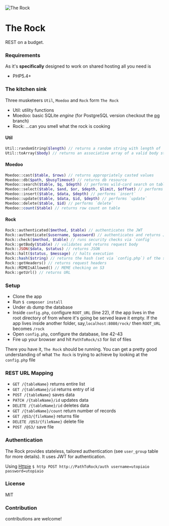 ![The Rock](https://raw.githubusercontent.com/utopiaio/The-Rock/master/__S3__/TheRock.png "The Rock")

# The Rock
REST on a budget.

### Requirements
As it's **specifically** designed to work on shared hosting all you need is
- PHP5.4+

### The kitchen sink
Three musketeers `Util`, `Moedoo` and `Rock` form `The Rock`
- Util: utility functions
- Moedoo: basic SQLite _engine_ (for PostgreSQL version checkout the [pg](https://github.com/utopiaio/The-Rock/tree/pg) branch)
- Rock: ...can you smell what the rock is cooking

#### Util
```php
Util::randomString($length) // returns a random string with length of `$length`
Util::toArray($body) // returns an associative array of a valid body string
```

#### Moedoo
```php
Moedoo::cast($table, $rows) // returns appropriately casted values
Moedoo::db($path, $busyTimeout) // returns db resource
Moedoo::search($table, $q, $depth) // performs wild-card search on table
Moedoo::select($table, $and, $or, $depth, $limit, $offset) // performs `select`
Moedoo::insert($table, $data, $depth) // performs `insert`
Moedoo::update($table, $data, $id, $depth) // performs `update`
Moedoo::delete($table, $id) // performs `delete`
Moedoo::count($table) // returns row count on table
```

#### Rock
```php
Rock::authenticated($method, $table) // authenticates the JWT
Rock::authenticate($username, $password) // authenticates and returns JWT
Rock::check($method, $table) // runs security checks via `config`
Rock::getBody($table) // validates and returns request body
Rock::JSON($data, $status) // returns JSON
Rock::halt($status, $message) // halts execution
Rock::hash($string) // returns the hash (set via `config.php`) of the string
Rock::getHeaders() // returns request headers
Rock::MIMEIsAllowed() // MEME checking on S3
Rock::getUrl() // returns URL
```

### Setup
- Clone the app
- Run `$ composer install`
- Under `db` dump the database
- Inside `config.php`, configure `ROOT_URL` (line 22), if the app lives in the root directory of from where it's going be served leave it empty. If the app lives inside another folder, say,`localhost:8080/rock/` then `ROOT_URL` becomes `/rock`
- Open `config.php`, configure the database, line 42-43
- Fire up your browser and hit `PathToRock/s3` for list of files

There you have it, `The Rock` should be running. You can get a pretty good understanding of what `The Rock` is trying to achieve by looking at the `config.php` file

### REST URL Mapping
- `GET /{tableName}` returns entire list
- `GET /{tableName}/id` returns entry of id
- `POST /{tableName}` saves data
- `PATCH /{tableName}/id` updates data
- `DELETE /{tableName}/id` deletes data
- `GET /{tableName}/count` return number of records
- `GET /@S3/{fileName}` returns file
- `DELETE /@S3/{fileName}` delete file
- `POST /@S3/` save file

### Authentication
The Rock provides stateless, tailored authentication (see `user_group` table for more details). It uses JWT for authentication.

Using [Httpie](https://github.com/jkbrzt/httpie) `$ http POST http://PathToRock/auth username=utopiaio password=utopiaio`

### License
MIT

### Contribution
contributions are welcome!
